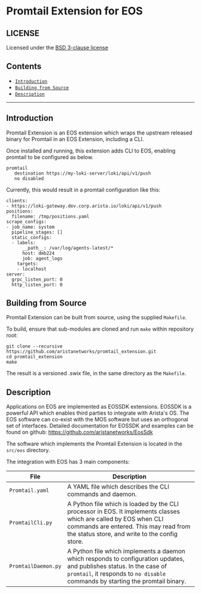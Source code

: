 # Promtail Extension for EOS

## LICENSE

Licensed under the [BSD 3-clause license](LICENSE.md)

## Contents
- [`Introduction`](#introduction)
- [`Building from Source`](#building-from-source)
- [`Description`](#description)

---

## Introduction


Promtail Extension is an EOS extension which wraps the upstream released binary for Promtail in an
EOS Extension, including a CLI.

Once installed and running, this extension adds CLI to EOS, enabling promtail to be configured
as below.

```
promtail
   destination https://my-loki-server/loki/api/v1/push
   no disabled
```

Currently, this would result in a promtail configuration like this:

```
clients:
- https://loki-gateway.dev.corp.arista.io/loki/api/v1/push
positions:
  filename: /tmp/positions.yaml
scrape_configs:
- job_name: system
  pipeline_stages: []
  static_configs:
  - labels:
      __path__: /var/log/agents-latest/*
      host: dmb224
      job: agent_logs
    targets:
    - localhost
server:
  grpc_listen_port: 0
  http_listen_port: 0
```

## Building from Source

Promtail Extension can be built from source, using the supplied `Makefile`.

To build, ensure that sub-modules are cloned and run `make` within
repository root:

```console
git clone --recursive https://github.com/aristanetworks/promtail_extension.git
cd promtail_extension
make
```

The result is a versioned .swix file, in the same directory as the `Makefile`.

## Description

Applications on EOS are implemented as EOSSDK extensions. EOSSDK is a powerful
API which enables third parties to integrate with Arista's OS. The EOS software
can co-exist with the MOS software but uses an orthogonal set of interfaces.
Detailed documentation for EOSSDK and examples can be found on github:
https://github.com/aristanetworks/EosSdk

The software which implements the Promtail Extension is located in the
`src/eos` directory.

The integration with EOS has 3 main components:


| File                  | Description                                                                                                                                                                                                       |
|-----------------------|-------------------------------------------------------------------------------------------------------------------------------------------------------------------------------------------------------------------|
| `Promtail.yaml`     | A YAML file which describes the CLI commands and daemon.                                                                                                                                                          |
| `PromtailCli.py`    | A Python file which is loaded by the CLI processor in EOS. It implements classes which are called by EOS when CLI commands are entered. This may read from the status store, and write to the config store.       |
| `PromtailDaemon.py` | A Python file which implements a daemon which responds to configuration updates, and publishes status. In the case of `promtail`, it responds to `no disable` commands by starting the promtail binary. |
